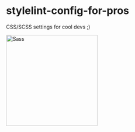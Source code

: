 # stylelint-config-for-pros
CSS/SCSS settings for cool devs ;)

<img
  alt="Sass"
  src="https://upload.wikimedia.org/wikipedia/commons/thumb/9/96/Sass_Logo_Color.svg/1024px-Sass_Logo_Color.svg.png"
  width="250px"
/>
